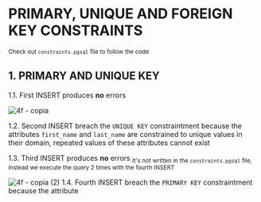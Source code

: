# PRIMARY, UNIQUE AND FOREIGN KEY CONSTRAINTS
<sub> Check out `constraints.pgsql` file  to follow the code</sub>

## 1. PRIMARY AND UNIQUE KEY

1.1. First INSERT produces **no** errors

![4f - copia](https://github.com/RogerCL24/pgSQL/assets/90930371/312cd7e3-762e-444a-a4b2-82b6476fd0eb)

1.2. Second INSERT breach the `UNIQUE KEY` constraintment because the attributes `first_name` and `last_name` are constrained to unique values in their domain, repeated values of these attributes
cannot exist

1.3. Third INSERT produces **no** errors <sub> It's not written in the `constraints.pgsql` file, instead we execute the query 2 times with the fourth INSERT</sub>

        

![4f - copia (2)](https://github.com/RogerCL24/pgSQL/assets/90930371/2bb29798-12f9-4cec-9915-11d8d7782341)
1.4. Fourth INSERT breach the `PRIMARY KEY` constraintment because the attribute 

